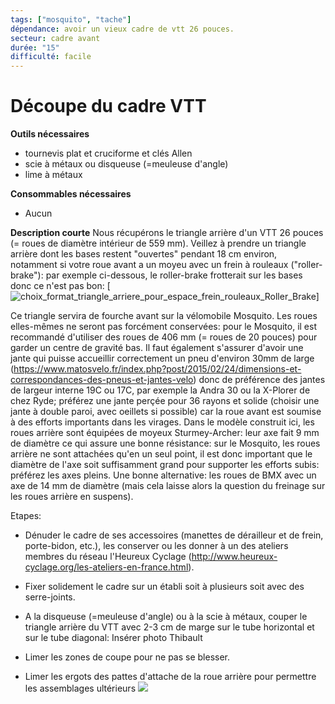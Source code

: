 ```yaml
---
tags: ["mosquito", "tache"]
dépendance: avoir un vieux cadre de vtt 26 pouces. 
secteur: cadre avant
durée: "15"
difficulté: facile
---
```


# Découpe du cadre VTT

**Outils nécessaires**
* tournevis plat et cruciforme et clés Allen
* scie à métaux ou disqueuse (=meuleuse d'angle)
* lime à métaux

**Consommables nécessaires**

* Aucun

**Description courte**
Nous récupérons le triangle arrière d'un VTT 26 pouces (= roues de diamètre intérieur de 559 mm). Veillez à prendre un triangle arrière dont les bases restent "ouvertes" pendant 18 cm environ, notamment si votre roue avant a un moyeu avec un frein à rouleaux ("roller-brake"): par exemple ci-dessous, le roller-brake frotterait sur les bases donc ce n'est pas bon: [![choix_format_triangle_arriere_pour_espace_frein_rouleaux_Roller_Brake](https://user-images.githubusercontent.com/96416553/157899903-962386fe-00e3-4911-8f96-fefa9e824654.jpg)]


Ce triangle servira de fourche avant sur la vélomobile Mosquito. Les roues elles-mêmes ne seront pas forcément conservées: pour le Mosquito, il est recommandé d'utiliser des roues de 406 mm (= roues de 20 pouces) pour garder un centre de gravité bas. Il faut également s'assurer d'avoir une jante qui puisse accueillir correctement un pneu d'environ 30mm de large (https://www.matosvelo.fr/index.php?post/2015/02/24/dimensions-et-correspondances-des-pneus-et-jantes-velo) donc de préférence des jantes de largeur interne 19C ou 17C, par exemple la Andra 30 ou la X-Plorer de chez Ryde; préférez une jante perçée pour 36 rayons et solide (choisir une jante à double paroi, avec oeillets si possible) car la roue avant est soumise à des efforts importants dans les virages.
Dans le modèle construit ici, les roues arrière sont équipées de moyeux Sturmey-Archer: leur axe fait 9 mm de diamètre ce qui assure une bonne résistance: sur le Mosquito, les roues arrière ne sont attachées qu'en un seul point, il est donc important que le diamètre de l'axe soit suffisamment grand pour supporter les efforts subis: préférez les axes pleins. Une bonne alternative: les roues de BMX avec un axe de 14 mm de diamètre (mais cela laisse alors la question du freinage sur les roues arrière en suspens).

Etapes:
* Dénuder le cadre de ses accessoires (manettes de dérailleur et de frein, porte-bidon, etc.), les conserver ou les donner à un des ateliers membres du réseau l'Heureux Cyclage (http://www.heureux-cyclage.org/les-ateliers-en-france.html).

* Fixer solidement le cadre sur un établi soit à plusieurs soit avec des serre-joints.

* A la disqueuse (=meuleuse d'angle) ou à la scie à métaux, couper le triangle arrière du VTT avec 2-3 cm de marge sur le tube horizontal et sur le tube diagonal: 
Insérer photo Thibault

* Limer les zones de coupe pour ne pas se blesser.

* Limer les ergots des pattes d'attache de la roue arrière pour permettre les assemblages ultérieurs
![](https://minio.lowtech.fr/pads-srm/uploads/upload_2d0e9aec1df1be4dcdb7978330d5079b.jpg)
